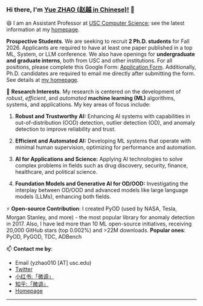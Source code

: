### Hi there, I'm [Yue ZHAO (赵越 in Chinese)!](https://viterbi-web.usc.edu/~yzhao010/) 👋

😄 I am an Assistant Professor at [USC Computer Science](https://www.cs.usc.edu/); see the latest information at my [homepage](https://viterbi-web.usc.edu/~yzhao010/).

**Prospective Students**. We are seeking to recruit **2 Ph.D. students** for Fall 2026. Applicants are required to have at least one paper published in a top ML, System, or LLM conference.  We also have openings for **undergraduate and graduate interns**, both from USC and other institutions. For all positions, please complete this Google Form: [Application Form](https://forms.gle/F2ZXqFWh9wgmUcHDA). Additionally, Ph.D. candidates are required to email me directly after submitting the form.  See details at [my homepage](https://viterbi-web.usc.edu/~yzhao010/lab.html).

🌱 **Research Interests**. My research is centered on the development of *robust*, *efficient*, and *automated* **machine learning (ML)** algorithms, systems, and applications. My key areas of focus include:

1. **Robust and Trustworthy AI:**  Enhancing AI systems with capabilities in out-of-distribution (OOD) detection, outlier detection (OD), and anomaly detection to improve reliability and trust.

2. **Efficient and Automated AI:**  Developing ML systems that operate with minimal human supervision, optimizing for performance and automation.

3. **AI for Applications and Science:**  Applying AI technologies to solve complex problems in fields such as drug discovery, security, finance, healthcare, and political science.

4. **Foundation Models and Generative AI for OD/OOD:**  Investigating the interplay between OD/OOD and advanced models like large language models (LLMs), enhancing both fields.


⚡  **Open-source Contribution**: I created PyOD (used by NASA, Tesla, Morgan Stanley, and more) - the most popular library for anomaly detection in 2017. Also, I have led more than 10 ML open-source initiatives, receiving 20,000 GitHub stars (top 0.002%) and >22M downloads. **Popular ones**: PyOD, PyGOD, TDC, ADBench


📫 **Contact me by**:
- Email (yzhao010 [AT] usc.edu)
- [Twitter](https://twitter.com/yzhao062)
- [小红书:「微调」](https://www.xiaohongshu.com/user/profile/61716aad000000000201caae?xhsshare=CopyLink&appuid=61716aad000000000201caae&apptime=1693197943)
- [知乎:「微调」](https://www.zhihu.com/people/breaknever)
- [Homepage](https://viterbi-web.usc.edu/~yzhao010/)


----



<!--
**yzhao062/yzhao062** is a ✨ _special_ ✨ repository because its `README.md` (this file) appears on your GitHub profile.

Here are some ideas to get you started:

- 🔭 I’m currently working on ...
- 🌱 I’m currently learning ...
- 👯 I’m looking to collaborate on ...
- 🤔 I’m looking for help with ...
- 💬 Ask me about ...
- 📫 How to reach me: ...
- 😄 Pronouns: ...
- ⚡ Fun fact: ...

I am the author/core developer of various machine learning tools and systems with more than millions of downloads. 
-->
